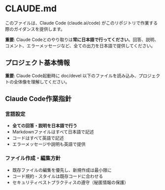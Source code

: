 # CLAUDE.md

このファイルは、Claude Code (claude.ai/code) がこのリポジトリで作業する際のガイダンスを提供します。

**重要**: Claude Codeとのやり取りは**常に日本語で行ってください**。回答、説明、コメント、エラーメッセージなど、全ての出力を日本語で提供してください。

## プロジェクト基本情報

**重要**: Claude Code起動時に doc/devel 以下のファイルを読み込み、プロジェクトの全体像を理解してください。

## Claude Code作業指針

### 言語設定
- **全ての回答・説明を日本語で行う**
- Markdownファイルはすべて日本語で記述
- コードはすべて英語で記述
- エラーメッセージや説明も英語で提供

### ファイル作成・編集方針
- 既存ファイルの編集を優先し、新規作成は最小限に
- コード規約・スタイルは既存コードに合わせる
- セキュリティベストプラクティスの遵守（秘匿情報の保護）
